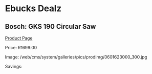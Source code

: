 
# Ebucks Dealz
## Bosch: GKS 190 Circular Saw
[Product Page](https://www.ebucks.com/web/shop/productSelected.do?prodId=349607062&catId=717342768)

Price: R1699.00

Image: /web/cms/system/galleries/pics/prodimg/0601623000_300.jpg

Savings: 


	
